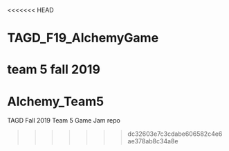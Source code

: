 <<<<<<< HEAD
# TAGD_F19_AlchemyGame
team 5 fall 2019
=======
# Alchemy_Team5
TAGD Fall 2019 Team 5 Game Jam repo
>>>>>>> dc32603e7c3cdabe606582c4e6ae378ab8c34a8e
